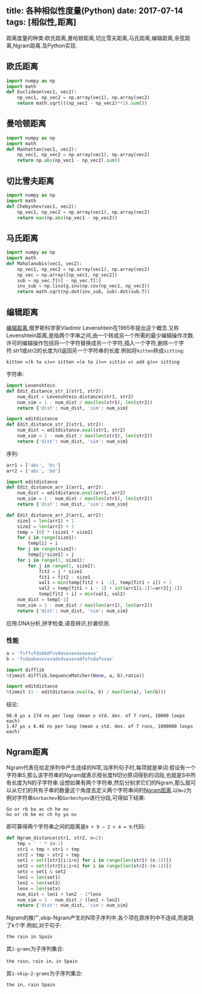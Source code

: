 title: 各种相似性度量(Python)
date: 2017-07-14
tags: [相似性,距离]
---
距离度量的种类:欧氏距离,曼哈顿距离,切比雪夫距离,马氏距离,编辑距离,余弦距离,Ngram距离.及Python实现.

<!--more-->
## 欧氏距离
```python
import numpy as np
import math
def Euclidean(vec1, vec2):
    np_vec1, np_vec2 = np.array(vec1), np.array(vec2)
    return math.sqrt(((np_vec1 - np_vec2)**2).sum())
```

## 曼哈顿距离
```python
import numpy as np
import math
def Manhattan(vec1, vec2):
    np_vec1, np_vec2 = np.array(vec1), np.array(vec2)
    return np.abs(np_vec1 - np_vec2).sum()
```

## 切比雪夫距离
```python
import numpy as np
import math
def Chebyshev(vec1, vec2):
    np_vec1, np_vec2 = np.array(vec1), np.array(vec2)
    return max(np.abs(np_vec1 - np_vec2))
```

## 马氏距离
```python
import numpy as np
import math
def Mahalanobis(vec1, vec2):
    np_vec1, np_vec2 = np.array(vec1), np.array(vec2)
    np_vec = np.array([np_vec1, np_vec2])
    sub = np_vec.T[0] - np_vec.T[1]
    inv_sub = np.linalg.inv(np.cov(np_vec1, np_vec2))
    return math.sqrt(np.dot(inv_sub, sub).dot(sub.T))
```

## 编辑距离
[编辑距离](#),俄罗斯科学家Vladimir Levenshtein在1965年提出这个概念.又称Levenshtein距离,是指两个字串之间,由一个转成另一个所需的最少编辑操作次数.许可的编辑操作包括将一个字符替换成另一个字符,插入一个字符,删除一个字符.str1或str2的长度为0返回另一个字符串的长度.例如将`kitten`转成`sitting`:
```
kitten =(k to s)=> sitten =(e to i)=> sittin =( add g)=> sitting
```

字符串:
```python
import Levenshtein
def Edit_distance_str_1(str1, str2):
    num_dist = Levenshtein.distance(str1, str2)
    num_sim = 1 - num_dist / max(len(str1), len(str2))
    return {'dist': num_dist, 'sim': num_sim}

import editdistance
def Edit_distance_str_2(str1, str2):
    num_dist = editdistance.eval(str1, str2)
    num_sim = 1 - num_dist / max(len(str1), len(str2))
    return {'dist': num_dist, 'sim': num_sim}
```

序列:
```python
arr1 = ['abc', 'bc']
arr2 = ['abc', 'bd']

import editdistance
def Edit_distance_arr_1(arr1, arr2):
    num_dist = editdistance.eval(arr1, arr2)
    num_sim = 1 - num_dist / max(len(str1), len(str2))
    return {'dist': num_dist, 'sim': num_sim}

def Edit_distance_arr_2(arr1, arr2):
    size1 = len(arr1) + 1
    size2 = len(arr2) + 1
    temp = [0] * (size1 * size2)
    for i in range(size1):
        temp[i] = i
    for j in range(size2):
        temp[j*size1] = j
    for i in range(1, size1):
        for j in range(1, size2):
            fit2 = j * size1
            fit1 = fit2 - size1
            val1 = min(temp[fit2 + i -1], temp[fit1 + i]) + 1
            val2 = temp[fit1 + i - 1] + int(arr1[i-1]!=arr2[j-1])
            temp[fit2 + i] = min(val1, val2)
    num_dist = temp[-1]
    num_sim = 1 - num_dist / max(len(arr1), len(arr2))
    return {'dist': num_dist, 'sim': num_sim}
```

应用:DNA分析,拼字检查,语音辨识,抄袭侦测.

### 性能
```python
a = 'fsffvfdsbbdfvvdavavavavavava'
b = 'fvdaabavvvvvadvdvavavadfsfsdafvvav'

import difflib
%timeit difflib.SequenceMatcher(None, a, b).ratio()

import editdistance
%timeit (1 - editdistance.eval(a, b) / max(len(a), len(b)))
```

结论:
```
98.8 µs ± 274 ns per loop (mean ± std. dev. of 7 runs, 10000 loops each)
1.47 µs ± 6.46 ns per loop (mean ± std. dev. of 7 runs, 1000000 loops each)
```

## Ngram距离
Ngram代表在给定序列中产生连续的N项,当序列句子时,每项就是单词.假设有一个字符串S,那么该字符串的Ngram就表示按长度N切分原词得到的词段,也就是S中所有长度为N的子字符串.设想如果有两个字符串,然后分别求它们的Ngram,那么就可以从它们的共有子串的数量这个角度去定义两个字符串间的[Ngram距离](#).以`N=2`为例对字符串`Gorbachev`和`Gorbechyov`进行分段,可得如下结果:
```
Go or rb ba ac ch he ev
Go or rb be ec ch hy yo ov
```

即可算得两个字符串之间的距离是`8 + 9 − 2 × 4 = 9`.代码:
```python
def Ngram_distance(str1, str2, n=2):
    tmp = ' ' * (n-1)
    str1 = tmp + str1 + tmp
    str2 = tmp + str2 + tmp
    set1 = set([str1[i:i+n] for i in range(len(str1)-(n-1))])
    set2 = set([str2[i:i+n] for i in range(len(str2)-(n-1))])
    setx = set1 & set2
    len1 = len(set1)
    len2 = len(set2)
    lenx = len(setx)
    num_dist = len1 + len2 - 2*lenx
    num_sim = 1 - num_dist / (len1 + len2)
    return {'dist': num_dist, 'sim': num_sim}
```

Ngram的推广,skip-Ngram产生的N项子序列中,各个项在原序列中不连续,而是跳了k个字.例如,对于句子:
```
the rain in Spain
```
其`2-grams`为子序列集合:
```
the rain，rain in，in Spain
```
其`1-skip-2-grams`为子序列集合:
```
the in, rain Spain
```
